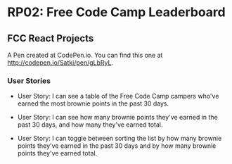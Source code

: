 # RP02: Free Code Camp Leaderboard

## FCC React Projects 

A Pen created at CodePen.io. You can find this one at http://codepen.io/Satki/pen/gLbRyL.

### User Stories

- User Story: I can see a table of the Free Code Camp campers who've earned the most brownie points in the past 30 days.

- User Story: I can see how many brownie points they've earned in the past 30 days, and how many they've earned total.

- User Story: I can toggle between sorting the list by how many brownie points they've earned in the past 30 days and by how many brownie points they've earned total.
